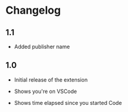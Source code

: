 # Changelog

## 1.1

-   Added publisher name

## 1.0

-   Initial release of the extension

-   Shows you're on VSCode

-   Shows time elapsed since you started Code
